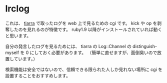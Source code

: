 # Irclog

これは、 [tiarra](http://www.clovery.jp/tiarra/)
で取ったログを web 上で見るための cgi です。
kick や op を剥奪したのを見れるのが特徴です。
ruby1.9 以降がインストールされていれば動くと思います。

自分の発言したログを見るためには、 tiarra の Log::Channel の
distinguish-myself を 0 にしておく必要があります。
（簡単に直せますが、面倒臭いので放置しています。）

検索機能は安全ではないので、信頼できる限られた人しか見れない場所に
cgi を設置することをおすすめします。
